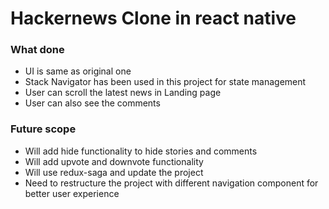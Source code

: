# Hackernews Clone in react native

### What done

* UI is same as original one
* Stack Navigator has been used in this project for state management
* User can scroll the latest news in Landing page
* User can also see the comments

### Future scope

* Will add hide functionality to hide stories and comments
* Will add upvote and downvote functionality
* Will use redux-saga and update the project
* Need to restructure the project with different navigation component for better user experience
